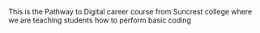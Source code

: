 This is the Pathway to Digital career course from Suncrest college where we are teaching students how to perform basic coding
